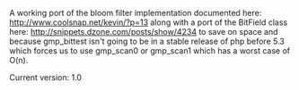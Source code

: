 A working port of the bloom filter implementation documented here: http://www.coolsnap.net/kevin/?p=13 along with a port of the BitField class here: http://snippets.dzone.com/posts/show/4234 to save on space and because gmp\_bittest isn't going to be in a stable release of php before 5.3 which forces us to use gmp\_scan0 or gmp\_scan1 which has a worst case of O(n).

Current version: 1.0
